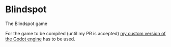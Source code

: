 # Blindspot
The Blindspot game

For the game to be compiled (until my PR is accepted) [my custom version of the Godot engine](https://github.com/NilsIrl/godot) has to be used.

